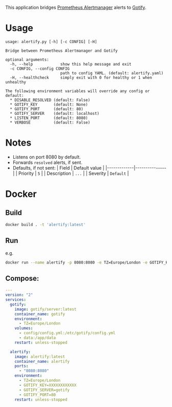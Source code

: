 This application bridges [Prometheus Alertmanager](https://prometheus.io/docs/alerting/latest/alertmanager/) alerts to [Gotify](https://gotify.net/).

# Usage
```
usage: alertify.py [-h] [-c CONFIG] [-H]

Bridge between Prometheus Alertmanager and Gotify

optional arguments:
  -h, --help            show this help message and exit
  -c CONFIG, --config CONFIG
                        path to config YAML. (default: alertify.yaml)
  -H, --healthcheck     simply exit with 0 for healthy or 1 when unhealthy

The following environment variables will override any config or default:
  * DISABLE_RESOLVED (default: False)
  * GOTIFY_KEY       (default: None)
  * GOTIFY_PORT      (default: 80)
  * GOTIFY_SERVER    (default: localhost)
  * LISTEN_PORT      (default: 8080)
  * VERBOSE          (default: False)
```


# Notes
* Listens on port 8080 by default.
* Forwards `resolved` alerts, if sent.
* Defaults, if not sent:
  | Field       | Default value |
  |-------------|---------------|
  | Priority    | `5`           |
  | Description | `...`         |
  | Severity    | `Default`     |


# Docker
## Build
```bash
docker build . -t 'alertify:latest'
```

## Run

e.g.
```bash
docker run --name alertify -p 8080:8080 -e TZ=Europe/London -e GOTIFY_KEY=XXXXXXXX -e GOTIFY_SERVER=gotify -e GOTIFY_PORT=80 alertify:latest
```

## Compose:
```yaml
---
version: "2"
services:
  gotify:
    image: gotify/server:latest
    container_name: gotify
    environment:
      - TZ=Europe/London
    volumes:
      - config/config.yml:/etc/gotify/config.yml
      - data:/app/data
    restart: unless-stopped

  alertify:
    image: alertify:latest
    container_name: alertify
    ports:
      - "8080:8080"
    environment:
      - TZ=Europe/London
      - GOTIFY_KEY=XXXXXXXXXXXX
      - GOTIFY_SERVER=gotify
      - GOTIFY_PORT=80
    restart: unless-stopped
```
